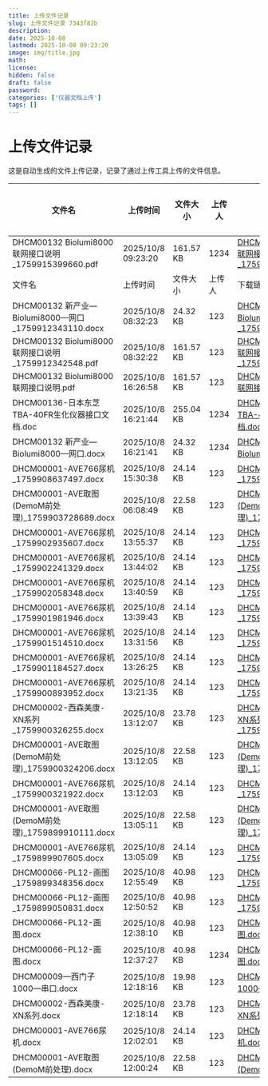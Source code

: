 ```yaml
---
title: 上传文件记录
slug: 上传文件记录 7343f82b
description: 
date: 2025-10-08
lastmod: 2025-10-08 09:23:20
image: img/title.jpg
math: 
license: 
hidden: false
draft: false
password: 
categories: ['仪器文档上传']
tags: []
---
```

# 上传文件记录

这是自动生成的文件上传记录，记录了通过上传工具上传的文件信息。

| 文件名 | 上传时间 | 文件大小 | 上传人 | 上传地址 | 下载链接 |
|------|------|------|------|------|------|
| DHCM00132 Biolumi8000联网接口说明_1759915399660.pdf | 2025/10/8 09:23:20 | 161.57 KB | 1234 | [DHCM00132 Biolumi8000联网接口说明_1759915399660.pdf](undefined) |
| 文件名 | 上传时间 | 文件大小 | 上传人 | 下载链接 |
| DHCM00132 新产业—Biolumi8000—网口_1759912343110.docx | 2025/10/8 08:32:23 | 24.32 KB | 123 | [DHCM00132 新产业—Biolumi8000—网口_1759912343110.docx](undefined) |
| DHCM00132 Biolumi8000联网接口说明_1759912342548.pdf | 2025/10/8 08:32:22 | 161.57 KB | 123 | [DHCM00132 Biolumi8000联网接口说明_1759912342548.pdf](undefined) |
| DHCM00132 Biolumi8000联网接口说明.pdf | 2025/10/8 16:26:58 | 161.57 KB | 123 | [DHCM00132 Biolumi8000联网接口说明.pdf](undefined) |
| DHCM00136-日本东芝TBA-40FR生化仪器接口文档.doc | 2025/10/8 16:21:44 | 255.04 KB | 1234 | [DHCM00136-日本东芝TBA-40FR生化仪器接口文档.doc](undefined) |
| DHCM00132 新产业—Biolumi8000—网口.docx | 2025/10/8 16:21:41 | 24.32 KB | 1234 | [DHCM00132 新产业—Biolumi8000—网口.docx](undefined) |
| DHCM00001-AVE766尿机_1759908637497.docx | 2025/10/8 15:30:38 | 24.14 KB | 123 | [DHCM00001-AVE766尿机_1759908637497.docx](undefined) |
| DHCM00001-AVE取图(DemoM前处理)_1759903728689.docx | 2025/10/8 06:08:49 | 22.58 KB | 123 | [DHCM00001-AVE取图(DemoM前处理)_1759903728689.docx](undefined) |
| DHCM00001-AVE766尿机_1759902935607.docx | 2025/10/8 13:55:37 | 24.14 KB | 123 | [DHCM00001-AVE766尿机_1759902935607.docx](undefined) |
| DHCM00001-AVE766尿机_1759902241329.docx | 2025/10/8 13:44:02 | 24.14 KB | 123 | [DHCM00001-AVE766尿机_1759902241329.docx](undefined) |
| DHCM00001-AVE766尿机_1759902058348.docx | 2025/10/8 13:40:59 | 24.14 KB | 123 | [DHCM00001-AVE766尿机_1759902058348.docx](undefined) |
| DHCM00001-AVE766尿机_1759901981946.docx | 2025/10/8 13:39:43 | 24.14 KB | 123 | [DHCM00001-AVE766尿机_1759901981946.docx](undefined) |
| DHCM00001-AVE766尿机_1759901514510.docx | 2025/10/8 13:31:56 | 24.14 KB | 123 | [DHCM00001-AVE766尿机_1759901514510.docx](undefined) |
| DHCM00001-AVE766尿机_1759901184527.docx | 2025/10/8 13:26:25 | 24.14 KB | 123 | [DHCM00001-AVE766尿机_1759901184527.docx](undefined) |
| DHCM00001-AVE766尿机_1759900893952.docx | 2025/10/8 13:21:35 | 24.14 KB | 123 | [DHCM00001-AVE766尿机_1759900893952.docx](undefined) |
| DHCM00002-西森美康-XN系列_1759900326255.docx | 2025/10/8 13:12:07 | 23.78 KB | 123 | [DHCM00002-西森美康-XN系列_1759900326255.docx](undefined) |
| DHCM00001-AVE取图(DemoM前处理)_1759900324206.docx | 2025/10/8 13:12:05 | 22.58 KB | 123 | [DHCM00001-AVE取图(DemoM前处理)_1759900324206.docx](undefined) |
| DHCM00001-AVE766尿机_1759900321922.docx | 2025/10/8 13:12:03 | 24.14 KB | 123 | [DHCM00001-AVE766尿机_1759900321922.docx](undefined) |
| DHCM00001-AVE取图(DemoM前处理)_1759899910111.docx | 2025/10/8 13:05:11 | 22.58 KB | 123 | [DHCM00001-AVE取图(DemoM前处理)_1759899910111.docx](undefined) |
| DHCM00001-AVE766尿机_1759899907605.docx | 2025/10/8 13:05:09 | 24.14 KB | 123 | [DHCM00001-AVE766尿机_1759899907605.docx](undefined) |
| DHCM00066-PL12-画图_1759899348356.docx | 2025/10/8 12:55:49 | 40.98 KB | 123 | [DHCM00066-PL12-画图_1759899348356.docx](undefined) |
| DHCM00066-PL12-画图_1759899050831.docx | 2025/10/8 12:50:52 | 40.98 KB | 123 | [DHCM00066-PL12-画图_1759899050831.docx](undefined) |
| DHCM00066-PL12-画图.docx | 2025/10/8 12:38:10 | 40.98 KB | 123 | [DHCM00066-PL12-画图.docx](undefined) |
| DHCM00066-PL12-画图.docx | 2025/10/8 12:37:27 | 40.98 KB | 1234 | [DHCM00066-PL12-画图.docx](undefined) |
| DHCM00009—西门子1000—串口.docx | 2025/10/8 12:18:16 | 19.98 KB | 123 | [DHCM00009—西门子1000—串口.docx](undefined) |
| DHCM00002-西森美康-XN系列.docx | 2025/10/8 12:18:14 | 23.78 KB | 123 | [DHCM00002-西森美康-XN系列.docx](undefined) |
| DHCM00001-AVE766尿机.docx | 2025/10/8 12:02:01 | 24.14 KB | 123 | [DHCM00001-AVE766尿机.docx](undefined) |
| DHCM00001-AVE取图(DemoM前处理).docx | 2025/10/8 12:00:24 | 22.58 KB | 123 | [DHCM00001-AVE取图(DemoM前处理).docx](undefined) |
